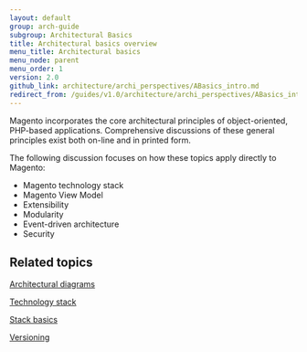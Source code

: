 ```yaml
---
layout: default
group: arch-guide
subgroup: Architectural Basics
title: Architectural basics overview
menu_title: Architectural basics
menu_node: parent
menu_order: 1
version: 2.0
github_link: architecture/archi_perspectives/ABasics_intro.md
redirect_from: /guides/v1.0/architecture/archi_perspectives/ABasics_intro.html
---
```


Magento incorporates the core architectural principles of object-oriented, PHP-based applications. Comprehensive discussions of these general principles exist both on-line and in printed form.

The following discussion focuses on how these topics apply directly to Magento:

* Magento technology stack
* Magento View Model
* Extensibility
* Modularity
* Event-driven architecture
* Security

## Related topics

<a href="{{ page.baseurl }}architecture/archi_perspectives/arch_diagrams.html" target="_blank">Architectural diagrams</a>

<a href="{{ page.baseurl }}architecture/tech-stack.html" target="_blank">Technology stack</a>

<a href="{{ page.baseurl }}architecture/stack-basics.html" target="_blank">Stack basics</a>

<a href="{{ page.baseurl }}architecture/versioning.html" target="_blank">Versioning</a>
